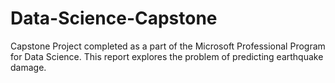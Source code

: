 # Data-Science-Capstone
Capstone Project completed as a part of the Microsoft Professional Program for Data Science. This report explores the problem of predicting earthquake damage.
